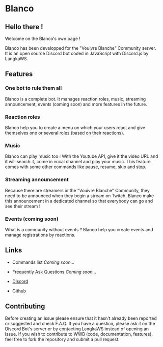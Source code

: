# Blanco

## Hello there !

Welcome on the Blanco's own page !

Blanco has been developped for the "Vouivre Blanche" Community server.
It is an open source Discord bot coded in JavaScript with Discord.js by LangkaWS.

## Features

### One bot to rule them all
Blanco is a complete bot. It manages reaction roles, music, streaming announcement, events (coming soon) and more features in the future.

### Reaction roles
Blanco help you to create a menu on which your users react and give themselves one or several roles (based on their reactions).

### Music
Blanco can play music too ! With the Youtube API, give it the video URL and it will search it, come in vocal channel and play your music.
This feature comes with some other commands like pause, resume, skip and stop.

### Streaming announcement
Because there are streamers in the "Vouivre Blanche" Community, they need to be announced when they begin a stream on Twitch. Blanco make this announcement in a dedicated channel so that everybody can go and see their stream !

### Events (coming soon)
What is a community without events ? Blanco help you create events and manage registrations by reactions.

## Links

* Commands list
*Coming soon...*

* Frequently Ask Questions
*Coming soon...*

* [Discord](https://discord.gg/zpAmPf67Cf)

* [Github](https://github.com/LangkaWS/Blanco)

## Contributing
Before creating an issue please ensure that it hasn't already been reported or suggested and check F.A.Q.
If you have a question, please ask it on the Discord Bot's server or by contacting LangkaWS instead of opening an issue.
If you wish to contribute to WWB (code, documentation, features), feel free to fork the repository and submit a pull request.
